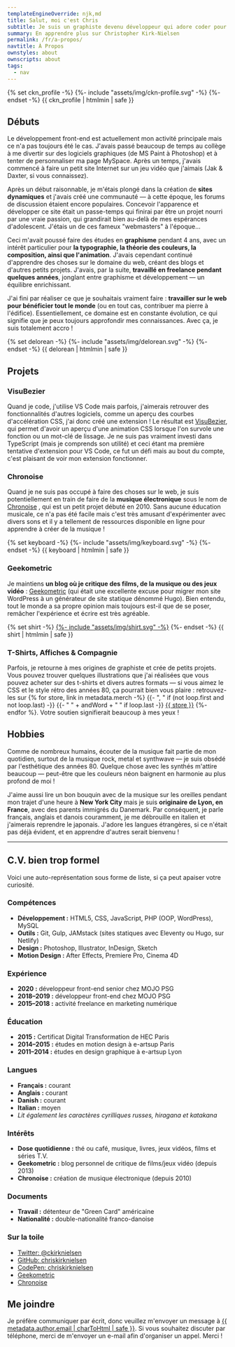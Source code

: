 ```yaml
---
templateEngineOverride: njk,md
title: Salut, moi c'est Chris
subtitle: Je suis un graphiste devenu développeur qui adore coder pour le web.
summary: En apprendre plus sur Christopher Kirk-Nielsen
permalink: /fr/a-propos/
navtitle: À Propos
ownstyles: about
ownscripts: about
tags:
  - nav
---
```


<div class="md:u-displayFlex u-flex--startBlock">
  <div class="about__profile u-floatLeft u-posRelative u-flex--shrink-0 u-marginBlock--double u-marginInlineEnd--double">
    {% set ckn_profile -%}
    {%- include "assets/img/ckn-profile.svg" -%}
    {%- endset -%}
    {{ ckn_profile | htmlmin | safe }}
  </div>

  <div class="u-flow">

  ## Débuts

  Le développement front-end est actuellement mon activité principale mais ce n'a pas toujours été le cas. J'avais passé beaucoup de temps au collège à me divertir sur des logiciels graphiques (de MS Paint à Photoshop) et à tenter de personnaliser ma page MySpace. Après un temps, j'avais commencé à faire un petit site Internet sur un jeu vidéo que j'aimais (Jak & Daxter, si vous connaissez).

  Après un début raisonnable, je m'étais plongé dans la création de **sites dynamiques** et j'avais créé une communauté — à cette époque, les forums de discussion étaient encore populaires. Concevoir l'apparence et développer ce site était un passe-temps qui finirai par être un projet nourri par une vraie passion, qui grandirait bien au-delà de mes espérances d'adolescent. J'étais un de ces fameux "webmasters" à l'époque…

  Ceci m'avait poussé faire des études en **graphisme** pendant 4 ans, avec un intérêt particulier pour **la typographie, la théorie des couleurs, la composition, ainsi que l'animation**. J'avais cependant continué d'apprendre des choses sur le domaine du web, créant des blogs et d'autres petits projets. J'avais, par la suite, **travaillé en freelance pendant quelques années**, jonglant entre graphisme et développement — un équilibre enrichissant.

  J'ai fini par réaliser ce que je souhaitais vraiment faire : **travailler sur le web pour bénéficier tout le monde** (ou en tout cas, contribuer ma pierre à l'édifice). Essentiellement, ce domaine est en constante évolution, ce qui signifie que je peux toujours approfondir mes connaissances. Avec ça, je suis totalement <span data-about-action="hooked-delorean">accro</span> !

  <div class="u-displayFlex u-flex--center u-floatClear">
    {% set delorean -%}
    {%- include "assets/img/delorean.svg" -%}
    {%- endset -%}
    {{ delorean | htmlmin | safe }}
  </div>
  </div>
</div>

## Projets

### VisuBezier

Quand je code, j'utilise VS Code mais parfois, j'aimerais retrouver des fonctionnalités d'autres logiciels, comme un aperçu des courbes d'accélération CSS, j'ai donc créé une extension ! Le résultat est [VisuBezier](https://marketplace.visualstudio.com/items?itemName=chriskirknielsen.visubezier), qui permet d'avoir un aperçu d'une animation CSS lorsque l'on survole une fonction ou un mot-clé de lissage. Je ne suis pas vraiment investi dans TypeScript (mais je comprends son utilité) et ceci étant ma première tentative d'extension pour VS Code, ce fut un défi mais au bout du compte, c'est plaisant de voir mon extension fonctionner.

### Chronoise

Quand je ne suis pas occupé à faire des choses sur le web, je suis potentiellement en train de faire de la **musique électronique** sous le nom de [Chronoise](https://chronoise.com) , qui est un petit projet débuté en 2010. Sans aucune éducation musicale, ce n'a pas été facile mais c'est très amusant d'expérimenter avec divers sons et il y a tellement de ressources disponible en ligne pour apprendre à créer de la musique !

<div class="u-marginBlockEnd u-marginInline--auto u-displayFlex u-flex--center">
  {% set keyboard -%}
  {%- include "assets/img/keyboard.svg" -%}
  {%- endset -%}
  {{ keyboard | htmlmin | safe }}
</div>

### Geekometric

Je maintiens **un blog où je critique des films, de la musique ou des jeux vidéo** : [Geekometric](https://geekometric.com) (qui était une excellente excuse pour migrer mon site WordPress à un générateur de site statique dénommé Hugo). Bien entendu, tout le monde a sa propre opinion mais toujours est-il que de se poser, remâcher l'expérience et écrire est très agréable.

<div class="u-floatRight u-marginBlockEnd u-marginInlineStart--double">
  {% set shirt -%}
  <a href="{{ metadata.merch.TeePublic }}">{%- include "assets/img/shirt.svg" -%}</a>
  {%- endset -%}
  {{ shirt | htmlmin | safe }}
</div>

### T-Shirts, Affiches & Compagnie

Parfois, je retourne à mes origines de graphiste et crée de petits projets. Vous pouvez trouver quelques illustrations que j'ai réalisées que vous pouvez acheter sur des t-shirts et divers autres formats — si vous aimez le CSS et le style rétro des années 80, ça pourrait bien vous plaire : retrouvez-les sur {% for store, link in metadata.merch -%}
  {{- ", " if (not loop.first and not loop.last) -}}
  {{- " " + andWord + " " if loop.last -}}
  <a href="{{ link }}">{{ store }}</a>
{%- endfor %}. Votre soutien signifierait beaucoup à mes yeux !

## Hobbies

Comme de nombreux humains, écouter de la musique fait partie de mon quotidien, surtout de la musique rock, metal et synthwave — je suis obsédé par l'esthétique des années 80. Quelque chose avec les synthés m'attire beaucoup — peut-être que les couleurs néon baignent en harmonie au plus profond de moi !

J'aime aussi lire un bon bouquin avec de la musique sur les oreilles pendant mon trajet d'une heure à **New York City** mais je suis **originaire de Lyon, en France**, avec des parents immigrés du Danemark. Par conséquent, je parle français, anglais et danois couramment, je me débrouille en italien et j'aimerais reprendre le japonais. J'adore les langues étrangères, si ce n'était pas déjà évident, et en apprendre d'autres serait bienvenu !

<hr>

## C.V. bien trop formel

Voici une auto-représentation sous forme de liste, si ça peut apaiser votre curiosité.

### Compétences

- **Développement :** HTML5, CSS, JavaScript, PHP (OOP, WordPress), MySQL
- **Outils :** Git, Gulp, JAMstack (sites statiques avec Eleventy ou Hugo, sur Netlify)
- **Design :** Photoshop, Illustrator, InDesign, Sketch
- **Motion Design :** After Effects, Premiere Pro, Cinema 4D

### Expérience

- **2020 :** développeur front-end senior chez MOJO PSG
- **2018–2019 :** développeur front-end chez MOJO PSG
- **2015–2018 :** activité freelance en marketing numérique

### Éducation

- **2015 :** Certificat Digital Transformation de HEC Paris
- **2014–2015 :** études en motion design à e-artsup Paris
- **2011–2014 :** études en design graphique à e-artsup Lyon

### Langues

- **Français :** courant
- **Anglais :** courant
- **Danish :** courant
- **Italian :** moyen
- *Lit également les caractères cyrilliques russes, hiragana et katakana*

### Intérêts

- **Dose quotidienne :** thé ou café, musique, livres, jeux vidéos, films et séries T.V.
- **Geekometric :** blog personnel de critique de films/jeux vidéo (depuis 2013)
- **Chronoise :** création de musique électronique (depuis 2010)

### Documents

- **Travail :** détenteur de "Green Card" américaine
- **Nationalité :** double-nationalité franco-danoise

### Sur la toile

- [Twitter: @ckirknielsen](https://twitter.com/ckirknielsen)
- [GitHub: chriskirknielsen](https://github.com/chriskirknielsen)
- [CodePen: chriskirknielsen](https://codepen.io/chriskirknielsen)
- [Geekometric](https://geekometric.com)
- [Chronoise](https://chronoise.com)

## Me joindre

Je préfère communiquer par écrit, donc veuillez m'envoyer un message à <a href="mailto:{{ metadata.author.email | charToHtml | safe }}">{{ metadata.author.email | charToHtml | safe }}</a>. Si vous souhaitez discuter par téléphone, merci de m'envoyer un e-mail afin d'organiser un appel. Merci !